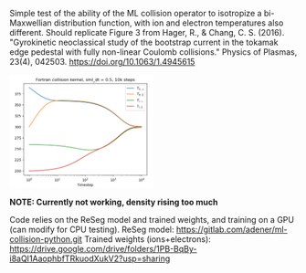 Simple test of the ability of the ML collision operator to isotropize a bi-Maxwellian distribution function, 
with ion and electron temperatures also different. Should replicate Figure 3 from Hager, R., & Chang, C. S. (2016). "Gyrokinetic neoclassical study of the bootstrap current in the tokamak edge pedestal with fully non-linear Coulomb collisions." Physics of Plasmas, 23(4), 042503. https://doi.org/10.1063/1.4945615

<img src="fortran_collision_kernel.png" width="50%">

**NOTE: Currently not working, density rising too much**

Code relies on the ReSeg model and trained weights, and training on a GPU (can modify for CPU testing).
ReSeg model: https://gitlab.com/adener/ml-collision-python.git
Trained weights (ions+electrons): https://drive.google.com/drive/folders/1PB-BqBy-i8aQI1AaophbfTRkuodXukV2?usp=sharing

